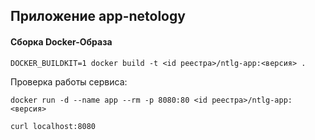 ## Приложение app-netology

#### Сборка Docker-Образа

`DOCKER_BUILDKIT=1 docker build -t <id реестра>/ntlg-app:<версия> .`

Проверка работы сервиса:

`docker run -d --name app --rm -p 8080:80 <id реестра>/ntlg-app:<версия>`

`curl localhost:8080`


